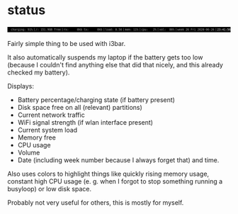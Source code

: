 status
======

![screenshot](/screenshot.png)

Fairly simple thing to be used with i3bar.

It also automatically suspends my laptop if the battery gets too low (because I
couldn't find anything else that did that nicely, and this already checked my battery).

Displays:
 - Battery percentage/charging state (if battery present)
 - Disk space free on all (relevant) partitions)
 - Current network traffic
 - WiFi signal strength (if wlan interface present)
 - Current system load
 - Memory free
 - CPU usage
 - Volume
 - Date (including week number because I always forget that) and time.

Also uses colors to highlight things like quickly rising memory usage, constant
high CPU usage (e. g. when I forgot to stop something running a busyloop) or
low disk space.

Probably not very useful for others, this is mostly for myself.
